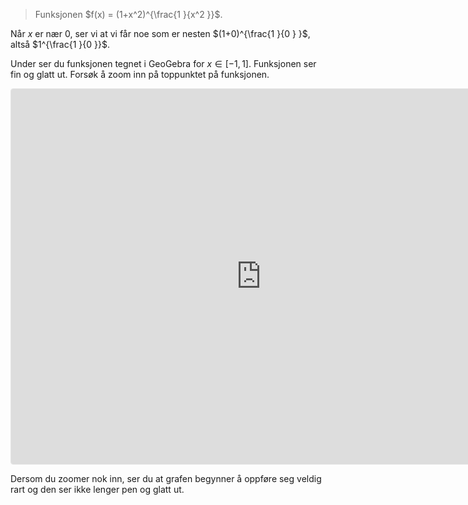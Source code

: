 >  Funksjonen $f(x) =  (1+x^2)^{\frac{1 }{x^2 }}$.

Når $x$ er nær $0$, ser vi at vi får noe som er nesten $(1+0)^{\frac{1 }{0 } }$, altså $1^{\frac{1 }{0 }}$. 

Under ser du funksjonen tegnet i GeoGebra for $x\in [-1,1]$. Funksjonen ser fin og glatt ut. Forsøk å zoom inn på toppunktet på funksjonen. 
<iframe src="https://www.geogebra.org/graphing/xw8wnpse?embed" width="800" height="600" allowfullscreen style="border: 1px solid #e4e4e4;border-radius: 4px;" frameborder="0"></iframe>

Dersom du zoomer nok inn, ser du at grafen begynner å oppføre seg veldig rart og den ser ikke lenger pen og glatt ut. 
